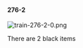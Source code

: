 #### 276-2
![train-276-2-0.png](https://github.com/lil-lab/nlvr/raw/master/nlvr/train/images/51/train-276-2-0.png "train-276-2-0.png")

There are 2 black items